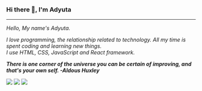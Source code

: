 ### Hi there 👋, I'm Adyuta


<hr>

<i>
Hello, My name's Adyuta.<br>

I love programming, the relationship related to technology. All my time is spent coding and learning new things. <br>
I use HTML, CSS, JavaScript and React framework.
<i>


**There is one corner of the universe you can be certain of improving, and that's your own self. -Aldous Huxley**


![](https://github-profile-summary-cards.vercel.app/api/cards/profile-details?username=adyuta447&theme=solarized)
![](https://github-profile-summary-cards.vercel.app/api/cards/repos-per-language?username=adyuta447&theme=solarized)
![](https://github-profile-summary-cards.vercel.app/api/cards/most-commit-language?username=adyuta447&theme=solarized)


